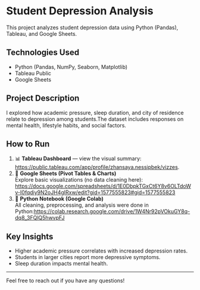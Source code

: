 # Student Depression Analysis

This project analyzes student depression data using Python (Pandas), Tableau, and Google Sheets.

## Technologies Used

- Python (Pandas, NumPy, Seaborn, Matplotlib)
- Tableau Public
- Google Sheets


## Project Description

I explored how academic pressure, sleep duration, and city of residence relate to depression among students.The dataset includes responses on mental health, lifestyle habits, and social factors.

## How to Run

1.  📊 **Tableau Dashboard** — view the visual summary:  https://public.tableau.com/app/profile/zhansaya.nessipbek/vizzes.  
2.  🧮 **Google Sheets (Pivot Tables & Charts)**  
   Explore basic visualizations (no data cleaning here): https://docs.google.com/spreadsheets/d/1E0DbpkTGxCt6Y8v6OLTdoWv-I0fqdiy9N2oJH4gIRxw/edit?gid=1577555823#gid=1577555823
3.  🐍 **Python Notebook (Google Colab)**  
   All cleaning, preprocessing, and analysis were done in Python:https://colab.research.google.com/drive/1W4Nr92pVOkuGY8q-dq8_3FQlQ5hwvpFJ

## Key Insights

- Higher academic pressure correlates with increased depression rates.  
- Students in larger cities report more depressive symptoms.  
- Sleep duration impacts mental health.

---

Feel free to reach out if you have any questions!
